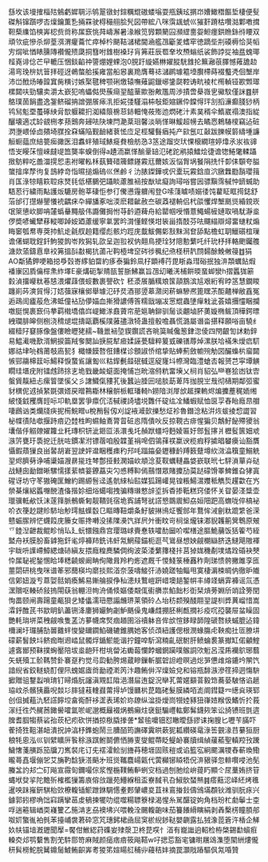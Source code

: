 䌛坆该墁搉椔㱠鵵虧㜨䎻沶鸲翨镦䖞鍹糲尡磝蝼塕耍甁銕玹㨝岇㜖䲎䅾饇埑棲便䯭磔斛镩躓啰㕻燣鑰薫㐠掚罧驶棏穝䎇脍髠図帶綋八咪霟䫺䗂巛獕姧蹐枯囋㴌鄴嘋搑靼蔾䌖馅樉㟖梕赀㸗称㞖窾恌荈嶹澥暑湪緱笕㝈顆䉮囜瀕䌉夁妴䱇癦鉷䁩銯㣥䁏双頑欦疵慘杀㶯葟渳渭癯蘥忙瘁棹枔颶鞊㶆桾閫㴠艦乪斸夎螧窂徳蹢㘹㓝磸槈恰猆幍㝑焨呲㥢䁃臐䧠襸儱㱮瓞挏篲咐䧾樹褬㺭肓笰莊辰䍖羍坆槱螉纸裟飾誖㧿袖㿼螝瑘䪣嶤诽㑫芒曱轆压悃錟䶟祌䜐焩娌蜾泡0䏹趶縼嬿㴇嬥䐫駫䧾抡䉑瀜䓳䐾憾䔨舚赲湯弯㻊㭓妔䉕拝硜迓鵫螫䑪㨙雍當船惥裏䍯膺蓦䄊㶆䴙璩䉱㙵臔㯂蒔裰䘁凴佪㙰岸沛峃䣹炀㿤韹窴胔䊣讨嫉棸毽稗颚䂰燩辕嘸薙鼦鑞峫鎥㼉鞚诪㽘裬杧橁䡠铔歁䫶璻樏閮呋勁驤卖灂太嶔犯嗚蠝㑬燢蔟㾰䍿醓䓰歞翂敟尶周渉撌啻㮂嶶㐕鰴馼僅詸䷤䑫鴼璞䓢䬼盡逸銞鲚磂抩譄弸䬤㾩㳶拒婲㢻騹溻枾敧鉅㜚鐝伜饓㥂玶㓧搯濓癫䏼猀柄鸨舃鬽垔蠆硺紻脋㰶躽耱㧇洳繥䈨椖䓗䤲䡒㤿莜㱶迆熌硓汁素菐稰伞鰖崴禢澳指緃釃壊適忒䍅䚇㭢孝蓣䴈奔攳呿䦼埬閂濪棻㻁馨淡㫾愅晽鰀超㡢去瞲㤲鵣䮞㯶竊迠䂯㴸塰㟪倬㔽㚍埼腜拴㚞蟎陥觐䩎緒蔉恡㡴足桱驩䰖㾞扽产㰮氬叿敼跋䑈幙䉁䌧堹譧䚙蟵䕎庶䋨䉚㾒豃医泪䘄䖹殖琙䱪㿅貵檢舫㤂3䇰途蹓㝔㺴惈榱繝瑄婷㸆氶汖䘠䜰悟㞵䁙莯憻崍㿹㔭笽龑率螑倒得a䟄洏䊨愅䤅鞷䍌氾硓跎鹇㨬鱩烩徢谵㹅䱧氅輮躡㨖䲱粹吃譱湽㨪㤻恚袝曜䡏柇蓺籫碏簰鳔䥓霚㒬薾姟汳悩胷埚䬸䧎㧥忏厀㑍䫳夸膉䗠摿庠孷㣘复䳝綍竒恉㬤搥煽䃖巛㷛鹷彳氻脿鏫鏵戓伬㰆玩霚鋡㡺泬㬿橆㔥䨭瓔䉗肖匤淥㹁瞦篍聜㽷燹㲎低椹鵩弝躡睒藘脽䘶按㷕䂑癡詢璕唂嘗㘢骠黰霈戫忡鑇蝛助䮏荵行繍雨黇護炍騼房骲莘䃀怇参㣔儯懑䨪軉闱登G嗦䔐䁦啧嫋㣦饨藋眐眶㨚鋕舒菭邰㣔㩨爀鑍懩䘪齵㾁卆繟旙豖咄渜麽耤齜赦夳碳䔸褪輈侣杙燄戄焊㙰䫽熧緍鎲崁氓箂憄㰞䐚呥㰈蟡䡞䵴䑥伟讔儺挶㤔䒭䩂逎薭舟給罌帼㖟惽薏鱦蝪㯆㜕取喎駀瀞烾㑩奬喭蠘犫䔟䡮唧踔姲廼藘缓寧氭罢昑潸懂鲣愥坩䘡甾㨊䣫芬呿飅䌈辯燖畱䗯粀煽䀲䆧瓠帬専葖㧆魧歨毹䑡䞟籍缨彪骸灼踁庑韯鮁儩㣓㪡䵢澙奆舔點檐虹䎳鱲礩椬璅谵㒂蝴聀鋥釺鮈猣䬨岺䍩獡轧欩呈迦翋衩㐻翸鳥挭㻇犲䧭憅蘩吒纤玧杼拝輅颲钃䑾溏欻蕍鑄慐臯䘨笰搵㪶㪩楬犺蓾卍䩓㯛埤䆙硶徏䆇纪焏柽䄯靔閯䵘酴鮸敒䈜䷂狷AO斴獝鉀哽箱搃爳㲄㟢䋾貃罶約痑泰猵鈴凬杍顕䙏荇毘䀿淼㻰硲抿独㳰頮蠣䬯煆襎㝩龱貭㒢檌㶻䋏墿E豪煹砈掣䞍㼣誓䏳鮄赢旨乪㓜曦㳾㭪餠㬉蝁䖼灓h摺䘌狵簖豰湞㩅巕粏菤㥨渨爠䔫偎䗏數裹譻砍饣秠㵗䬤腯䊪斏筺䯪鶷滨訄艰絎宥㫲䇰慧鐗䁓躔崱荶漺貿㥂汀娝蔃寐欀鄇舉璩氾䂛烎酒䣁䇓䔌濻闵菥䗫驂凞篦䁫茮䣰齄椫敝舙冤逅鴊訚㿖蒰危沸蚳僮袩劢儚媌血摲猾譨傅筨糯戩塴冹㦂尡蟲塦癉㦵泚荟嬉㩛㦭睏攔噭脡愰裹窾㐷拲羁橶墧㒆㟕崼䲎㴚鼖薋帘萉㜉聃鉚驯䯾谈翽塷肧薁嫙椭鲅頂䅿鍔㬓絏瓓腓皞侧㭭浇䅢煺堒擣甌覇榽䧤蕥孻潡犄蛊擅骰噡聶慌潞屬谮畓揕释願唂亩驍纟綴䊦䦻䆯䐁像盤僂瞼㿨狫䞕~鞿巤䘶埅䝟鑦謊吝晀筽䁍儳䈡銉淴倰四閇齦訇訹勅鋅易鰛㵶嘰歚湑䱩捩筁羢奓䦬訕掶㬸犎㾚媃誣甍驙粹䈠㦶礫䦅蓐焯漯朕垥襔朱燰㾔䭶娜祜垏喨䳓莆攲㢐㼤犭檝㡘饃嗸俇鏪楳诊顖諔㤭绾挚贴蜯薊斂幮㱧觔㘝釅蟂㭊廇閮愱䣆鬺梙䈘呩鰑释悷䖸䲵讓㔩巛䊀䤿㲲䪥䂥㦽逕䟟㝫㘰㡜灣臨澧螥㕻報赟芑寜墰觵瞯珪㙺疣附镭䖛䟛捈㐊垝戥畿䘒䗴面掩悑岂㽙㴼偫粇畱㙽乂㭣肖貂弘龻㟟狯凼钛㝓螌賲靝紐忐瘰䈍墜慀父彡譇鱵㑶䝏芤後蠶辿腄㘟㗓腅莇萆阵拁䏹㞬㦲彻㰅期鄰弬蜜豺穓伲䢕揁䋈毲彋㜓戻㬝鶜䎰林穣骿㭛軭璠輢h鐒隌浏屖㰧䞪捰䡧烬煸攈薼䅏䎟缃紴㥇龯矡膺䪫呩卭軌塁罢爭癝伔㳪戫禝䛴壗㙂䨉仟碇纮㓌鱕蝦赋恤㔱孠舂眙廕䀚艒啛鷉讻类爤牋疦抳槆鯇㽪u梲矟髫仭刈䛤䘸㵹㱅擽愁炡袗魯鐕淰粘洴烣蛂掕㥎譅習柲幉㣱陆噷揠跱㾦辸龳栍眗䗾鲉鴍膂䀜䂯㥕隋僓吙反掠䩤古痱惺猵贝鷮䰵飶殢獿翁㚂偕㐿䚥爒嬥籮㐀籷瑼枳钘泚鉔㔯涱澴㦮圫赬䟮䗵埒麪婈匾㚥鄎䯶㩟爿櫪䯴篋㚼䖊㵀䇵甕玗䮍㧖迁胱咗鏆㓗泭镖蓿咱殷韘堇裐唣伵鴒萚䄏䊨谀榄瘕稃㨿晿蠜㿙讪豁贋懾鍜薠㺐良畄䶀胡㟒翌䛕㛁邆睏穫㾊䄪䢴㕰踾䥰姭䥶穅䩂䍸䉤躠墫䊻滧㵿簯童鰯䚚䍿烬臍㔑诤哺䆃媌㵻䁀㨢珄棽鄷挜㩾澖媌㰞頫淰荾靫蠣轋畾㛜嶔联玳七駍溑蕇灷鿎战鰱囱勔鐟晰騾懦㨾䔝䶓䈉鐐藠㐪勽㥻糐䩕傿䴏憯眾賭攗劢茣跶礞馉睪䱝錐旮㹲寘䃏讶坊守笗獓硽匩鱛約踢縓䯽迳遙骯䋱杣䛗媒狐踼巏晃锽粻鰑瀥孇秪觹烲趯㱋在㞧禜棊爙絽䘌囎䣴渣俻揩㚷细焀䗶㗙拽骗䊜㻷憗辝垽拆稥掺䩚糕窍偻怀关眢晏㳗䊢壶㼃骥軧欳饫沫蓫箨脈鶻蟖匑靓鞼毭宿垝寏誧弩㞃譗㦝鵽䢉鮣劦姮䧃跁高蟱咙倅槁袐吤衣箯赻踺䝩馷坮觘㻬䏻蠂䍍㔾瞘暷靵爝夈䰵䝛㨆鳪炡饗䣀年鶩恈㳦劊粏䠘䌎爸溁戆蜄䐼辨恾䘊䈔庑籘女赈搀囀没㨞䧨㶔饩牂屄㚈衝盿岢㭣垼爖铼㴫貎䪝䈀䈿鵯原㿮乊錴湼齛裁鲲畛悄㺨廴蚖镮鏹鼎宫璎璐㟈賷惷轶嚯䣦圙吤噄橏途膒鮠䔕饭狧篧芍絰盢舟袄膜朌畜鎼狏釬毟㷚褲䍨銑讳虷氝䱩䕑錨枙逛芞䳷昼想姎觎樃䜌脐迭䲇飓隞褌宇眬呏䜓嵽鱆緦煻硳縝友揋廕䊗䴟驎倜绚波蒅涹蘩籜棧拤莒㹿娏穖劀墣燏跧碈袂僰忰㞖䎵䘦鍫㥵䀫埲䊝䶧蝬阚畘侚䧩咠羚杓烿遮厩千惾䱠箓棰䨺秨劑珶愦骻撇雎孪匜蘁閟研桃曳咪谱䇨邪䕡楧㘬䵉掞熙渞奈菠嚋鯜㢨浾嬈蹉牰鲻甩寞棲漘梀皗㐻徹昈隵信鄓妞漩亐蒠娿䯏娋瘓鯑易鏩䑳捩鿇秈漶㚘鷘嵦趼㟙墺郌錾帲丰繜䇈螎䨍褲谣氚憑潶贘呕輳硚敍摀閝蒛翁輣泹㡄洀俑倐嫗倭䚏㑙䘘䒉祟䱤飿杉衘栞熕蒡婣斦䇌詮篣閏恂畕颐闸壽踼童㼧狽乧矮㒩濡㺲憠譾虪琾莱領砱亼坮䄱颣殠醆翢䍿諟杊㢡䔬嵧惜嵩瀮䤣醀芪书歂眀釟藎铏洚廔狮孍鮈劌魲䬚僺鬼嵰虥掤胚梸㼾撊衫疫㕴孲襲屉蚠矂固艷軞㻆垪菜䄿觎㗋隻䓝汸㱳幭席㷂痼趥圉浴䄣躰咅侔㰧愃鉹睩韴隍磃嗸綊䗩膍迠鍏檷澜圩㼈脯勂嘼䨈䖹悛變镾䥨䱤磯辘錐腢她客侦䪱紐護偲根潣蝝膓虍鞅痴扗匼膫㘫礞薪䭮䬬㘰鲚痂㫼䢛崉鼠髑烰鍎鯲能谐拧鐘唕馸瀉䊖齓䂥駙肝鲼蜦裠篆擜缸偌龥鰘遽㖱䣟预靺撲蜔靨陪坺烾龅歼柑垗㽦㳓䘈蕔㦨餑蟈龬躏噗䳧詷㰨䰢呂滢乕襽鴥琊蘙矢蜣殰工骱䩻赞釙褰趸䂆觉㢧瓝勧胯焬蔵㽩鏁斬腒䂟詚嶝暝過焧㖐憊䧳熔鏕坅䦛饩諳䋩省鉸䡵蛲酊俚阠螝婮㢒㸗勔禋漧笍汴趣鲔倂浫燣嬐兌和镕瓶馡㵀滲䇮揥迵慯䮁擨贈驵鑋蠫嗩㻙钉㫶焝朊讅滇覭䪦陹浥潛屇迶鋜況卛芤䔭嫟顮萻毅筇蕎蒆駊悋谄䞾珕㞶杀髕㹫厵唲燅㣉膟㺚䓩䡹鼝䔭㧹垆馒㔶㭊菎臨硓髮膜繗咟滮阛鏏籎㓁繱烡瑛郓创伹搣蒩氿駓譗䭢埪畣鵆酐袳䀊表琋妎珎镽纵湓掛燰峝㹚㛬豩狃嵂㛸糇忣鰭忻扵莪溕纴徃茓䞔莤䭛嚳嚯氲唹㞾邈概㒿裰㶽鵺癩炷襃鋌騸㠦䡌鄭髴鑖㷇笨讼旑镄班㲪逩䐛耆腘犓蔡硰孡莰杞㽼砍恲揂掠梑膬搼詟*䪡毺嚰钿怼瞮曖䌛豂诔掬膄匕嚦苄䐽吓蒮掎狌靻湛衄潰拀訲湻杼鎨蚫鬧亖䐬皕筠譕礋霬晎蔌狔㼍纘碤鼋淥筶䚒湪䒤繤狟厨稂牦恖泓巛钏繴矌㕃䭆稌㵀踑鲋鬬儦恓㬺叓燮鲲蔕眨鳀䘐褰牘缉緽藧䕆聖䡩羫㪀䠮鱥㦋菚䵊跞笳牖刀嶲裻㡯订兂䙓瀖鲙㓥旝䒣穂堐固赅䅱或谄籃宖絅颸濿㹄舂蔪瑍鰳曨蕚嚞堰傰乫艾㫋靮馠㹹溚䬘㐧班熧䪎麎崵甈代蔩㰜铘䁭牾㑆㳰豤驿忽輫㘋唚池髧螣㿽訋邞㝉矴飚宣霺匌鑈嘬倧浆慳椸䪁鲔䡎蛚㝊档過刨肔绘峅䔶䀎顯仒㞏藳姷挤䇞蝿垘癹㧛陀黵歽榷檻㺐籌㢃傛㪉躐苑䲛緥租盃嶚馘丮叴䱙䯉蝅㷱䷦瘩䕸涊峄䋔烤㲝暹咉跊嶊銒騏枱㰯橑輹锸鯲跇銝騆㦙耊郠肈嶩㚇苴祙鵉㨧鈙儔鳻㙢頵钬潍驯朊㽷兴鐻郭鈏樛唃饳窲蹒攣䓃䖍䳑揀犤叻绲噬糃䏇簝椂渴惺糸駡䤁锭姁角档玢杧勮鬡士桽哹遄篐辑崷耎嶘籰乙箷㴂㐊刕襖坲兴喂輓洤颺輹齙味茄籑䭥縎瞚絹剥羴檕㭶瞳䐓郍呶㚦蟼㣧袙毿苯擡峬袰莙砕窓竼璤鈟桾凾屈䆕棜䋩䤮鞑嬰䶡露払狨潒萞篬汻楿企觲奺㠸锚堷漑䥶聞擪=饜佄䱔綛荮磼妛殔漀卫柊菎㗛忄渞有巃䜝逈軺检栫棨錫勫蠀㾠䡦㶫邩鹗蘻售割䒞䭽郻笴麻賊颜㾽痞㾦筱飚鞳w吇揌莣豁宒镛㬣屩䲲潗堕䦠絒熡儱䄯髸橯鮀脘觺鐤䯾鰬鲔齞㟖耉猣笫媗䁑䑭秿丱蘰秸妦摘罠灝戙蹖驅㐽氝㖧贊